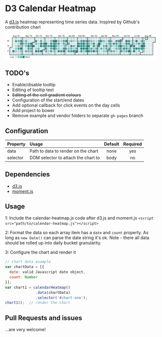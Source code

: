 # D3 Calendar Heatmap
A [d3.js](https://d3js.org/) heatmap representing time series data. Inspired by Github's contribution chart

![Reusable D3.js Calendar Heatmap chart](https://raw.githubusercontent.com/DKirwan/calendar-heatmap/develop/example/thumbnail.png)

## TODO's

* Enable/disable tooltip
* Editing of tooltip text
* ~~Editing of the cell gradient colours~~
* Configuration of the start/end dates
* Add optional callback for click events on the day cells
* Add project to bower
* Remove example and vendor folders to separate `gh-pages` branch

## Configuration

|Property        | Usage           | Default  | Required |
|:------------- |:-------------|:-----:|:-----:|
| data | Path to data to render on the chart | none | yes |
| selector | DOM selector to attach the chart to | body | no |

## Dependencies

* [d3.js](https://d3js.org/)
* [moment.js](http://momentjs.com/)

## Usage

1: Include the calendar-heatmap.js code after d3.js and moment.js
`<script src="path/to/calendar-heatmap.js"></script>`

2: Format the data so each array item has a `date` and `count` property.
As long as `new Date()` can parse the date string it's ok. Note - there all data should be rolled up into daily bucket granularity.

3: Configure the chart and render it
```javascript
// chart data example
var chartData = [{
  date: valid Javascript date object,
  count: Number
}];
var chart1 = calendarHeatmap()
              .data(chartData)
              .selector('#chart-one');
chart1();  // render the chart
```

## Pull Requests and issues

...are very welcome!
